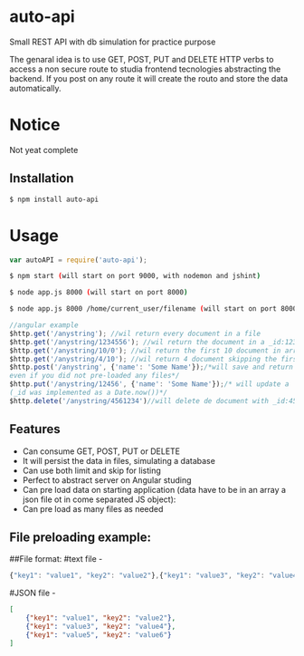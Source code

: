 # auto-api
Small REST API with db simulation for practice purpose

The genaral idea is to use GET, POST, PUT and DELETE HTTP verbs to access a non secure route to studia frontend tecnologies abstracting the backend.
If you post on any route it will create the routo and store the data automatically.

# Notice

Not yeat complete


## Installation

```bash
$ npm install auto-api
```

# Usage

```js
var autoAPI = require('auto-api');

```
```bash
$ npm start (will start on port 9000, with nodemon and jshint)
```
```bash
$ node app.js 8000 (will start on port 8000)
```
```bash
$ node app.js 8000 /home/current_user/filename (will start on port 8000 and pre-load data from file)
```
```js
//angular example
$http.get('/anystring'); //wil return every document in a file
$http.get('/anystring/1234556'); //wil return the document in a _id:1234556
$http.get('/anystring/10/0'); //wil return the first 10 document in array (/anystring/limit/skip)
$http.get('/anystring/4/10'); //wil return 4 document skipping the first 10 (/anystring/limit/skip)
$http.post('/anystring', {'name': 'Some Name'});/*will save and return a new anystring document,
even if you did not pre-loaded any files*/
$http.put('/anystring/12456', {'name': 'Some Name'});/* will update a  document with _id:12456
(_id was implemented as a Date.now())*/
$http.delete('/anystring/4561234')//will delete de document with _id:4561234
```
## Features

  * Can consume GET, POST, PUT or DELETE
  * It will persist the data in files, simulating a database
  * Can use both limit and skip for listing
  * Perfect to abstract server on Angular studing
  * Can pre load data on starting application (data have to be in an array a json file ot in come separated JS object):
  * Can pre load as many files as needed

## File preloading example:

##File format:
#text file -
```js
{"key1": "value1", "key2": "value2"},{"key1": "value3", "key2": "value4"},{"key1": "value5", "key2": "value6"}
```
#JSON file -
```json
[
	{"key1": "value1", "key2": "value2"},
	{"key1": "value3", "key2": "value4"},
	{"key1": "value5", "key2": "value6"}
]
```

